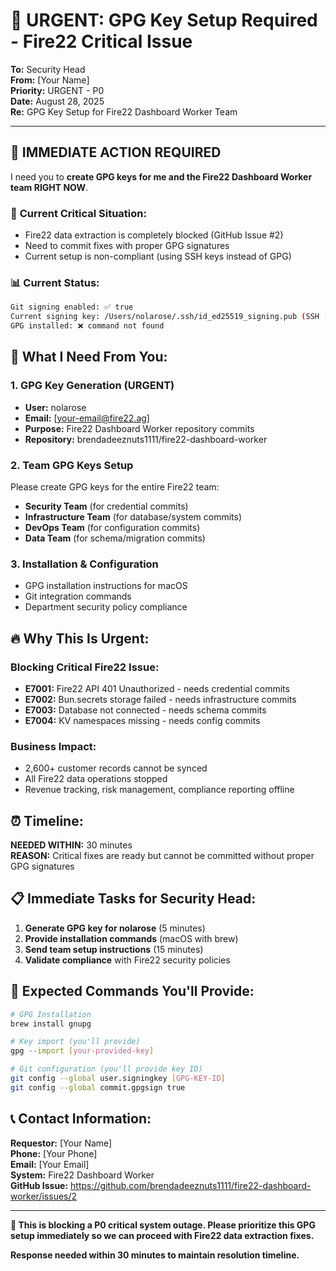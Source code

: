 # 🚨 URGENT: GPG Key Setup Required - Fire22 Critical Issue

**To:** Security Head  
**From:** [Your Name]  
**Priority:** URGENT - P0  
**Date:** August 28, 2025  
**Re:** GPG Key Setup for Fire22 Dashboard Worker Team

---

## 🔴 **IMMEDIATE ACTION REQUIRED**

I need you to **create GPG keys for me and the Fire22 Dashboard Worker team
RIGHT NOW**.

### 🚨 **Current Critical Situation:**

- Fire22 data extraction is completely blocked (GitHub Issue #2)
- Need to commit fixes with proper GPG signatures
- Current setup is non-compliant (using SSH keys instead of GPG)

### 📊 **Current Status:**

```bash
Git signing enabled: ✅ true
Current signing key: /Users/nolarose/.ssh/id_ed25519_signing.pub (SSH - NOT COMPLIANT)
GPG installed: ❌ command not found
```

## 🎯 **What I Need From You:**

### **1. GPG Key Generation (URGENT)**

- **User:** nolarose
- **Email:** [your-email@fire22.ag]
- **Purpose:** Fire22 Dashboard Worker repository commits
- **Repository:** brendadeeznuts1111/fire22-dashboard-worker

### **2. Team GPG Keys Setup**

Please create GPG keys for the entire Fire22 team:

- **Security Team** (for credential commits)
- **Infrastructure Team** (for database/system commits)
- **DevOps Team** (for configuration commits)
- **Data Team** (for schema/migration commits)

### **3. Installation & Configuration**

- GPG installation instructions for macOS
- Git integration commands
- Department security policy compliance

## 🔥 **Why This Is Urgent:**

### **Blocking Critical Fire22 Issue:**

- **E7001:** Fire22 API 401 Unauthorized - needs credential commits
- **E7002:** Bun.secrets storage failed - needs infrastructure commits
- **E7003:** Database not connected - needs schema commits
- **E7004:** KV namespaces missing - needs config commits

### **Business Impact:**

- 2,600+ customer records cannot be synced
- All Fire22 data operations stopped
- Revenue tracking, risk management, compliance reporting offline

## ⏰ **Timeline:**

**NEEDED WITHIN:** 30 minutes  
**REASON:** Critical fixes are ready but cannot be committed without proper GPG
signatures

## 📋 **Immediate Tasks for Security Head:**

1. **Generate GPG key for nolarose** (5 minutes)
2. **Provide installation commands** (macOS with brew)
3. **Send team setup instructions** (15 minutes)
4. **Validate compliance** with Fire22 security policies

## 🔧 **Expected Commands You'll Provide:**

```bash
# GPG Installation
brew install gnupg

# Key import (you'll provide)
gpg --import [your-provided-key]

# Git configuration (you'll provide key ID)
git config --global user.signingkey [GPG-KEY-ID]
git config --global commit.gpgsign true
```

## 📞 **Contact Information:**

**Requestor:** [Your Name]  
**Phone:** [Your Phone]  
**Email:** [Your Email]  
**System:** Fire22 Dashboard Worker  
**GitHub Issue:**
https://github.com/brendadeeznuts1111/fire22-dashboard-worker/issues/2

---

**🚨 This is blocking a P0 critical system outage. Please prioritize this GPG
setup immediately so we can proceed with Fire22 data extraction fixes.**

**Response needed within 30 minutes to maintain resolution timeline.**
